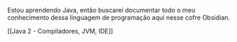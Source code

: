 Estou aprendendo Java, então buscarei documentar todo o meu conhecimento dessa linguagem de programação aqui nesse cofre Obsidian.

[[Java 2 - Compiladores, JVM, IDE]]

